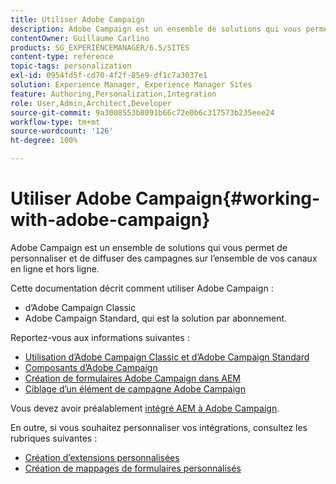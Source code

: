 ```yaml
---
title: Utiliser Adobe Campaign
description: Adobe Campaign est un ensemble de solutions qui vous permet de personnaliser et de diffuser des campagnes sur l’ensemble de vos canaux en ligne et hors ligne.
contentOwner: Guillaume Carlino
products: SG_EXPERIENCEMANAGER/6.5/SITES
content-type: reference
topic-tags: personalization
exl-id: 0954fd5f-cd70-4f2f-85e9-df1c7a3037e1
solution: Experience Manager, Experience Manager Sites
feature: Authoring,Personalization,Integration
role: User,Admin,Architect,Developer
source-git-commit: 9a3008553b8091b66c72e0b6c317573b235eee24
workflow-type: tm+mt
source-wordcount: '126'
ht-degree: 100%

---
```


# Utiliser Adobe Campaign{#working-with-adobe-campaign}

Adobe Campaign est un ensemble de solutions qui vous permet de personnaliser et de diffuser des campagnes sur l’ensemble de vos canaux en ligne et hors ligne.

Cette documentation décrit comment utiliser Adobe Campaign :

* d’Adobe Campaign Classic
* Adobe Campaign Standard, qui est la solution par abonnement.

Reportez-vous aux informations suivantes :

* [Utilisation d’Adobe Campaign Classic et d’Adobe Campaign Standard](/help/sites-authoring/campaign.md)
* [Composants d’Adobe Campaign](/help/sites-authoring/adobe-campaign-components.md)
* [Création de formulaires Adobe Campaign dans AEM](/help/sites-authoring/adobe-campaign-forms.md)
* [Ciblage d’un élément de campagne Adobe Campaign](/help/sites-authoring/target-adobe-campaign.md)

Vous devez avoir préalablement [intégré AEM à Adobe Campaign](/help/sites-administering/campaign.md).

En outre, si vous souhaitez personnaliser vos intégrations, consultez les rubriques suivantes :

* [Création d’extensions personnalisées](/help/sites-developing/extending-campaign-extensions.md)
* [Création de mappages de formulaires personnalisés](/help/sites-developing/extending-campaign-form-mapping.md)
